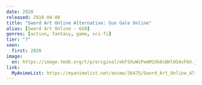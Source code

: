 ```yaml
---
date: 2020
released: 2018-04-08
title: "Sword Art Online Alternative: Gun Gale Online"
alias: [Sword Art Online - GGO]
genres: [action, fantasy, game, sci-fi]
tier: "?"
seen:
  first: 2020
image:
  en: https://image.tmdb.org/t/p/original/mkFSXuWzPemM1Ok0sBHl0SAsFbX.jpg
link:
  MyAnimeList: https://myanimelist.net/anime/36475/Sword_Art_Online_Alternative__Gun_Gale_Online
---
```

